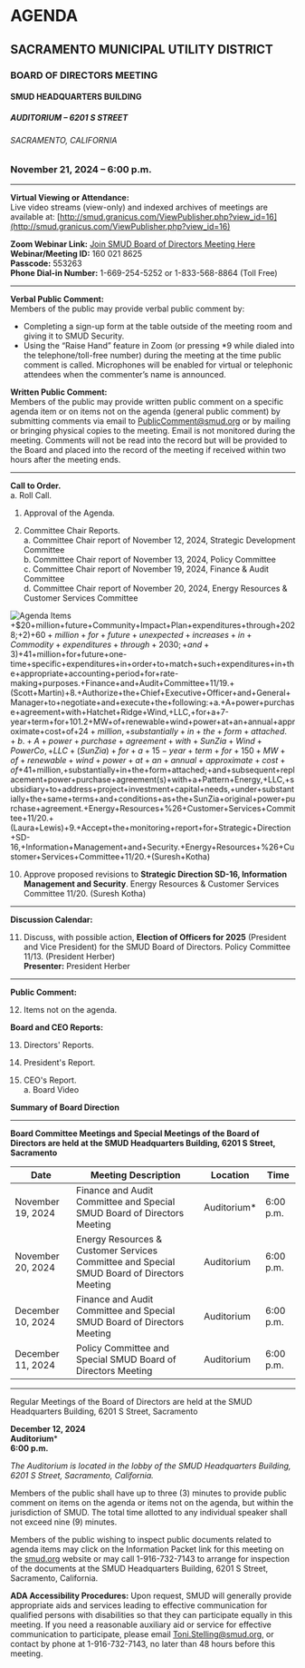 <!-- Page 1 -->
# AGENDA

## SACRAMENTO MUNICIPAL UTILITY DISTRICT  
### BOARD OF DIRECTORS MEETING  
#### SMUD HEADQUARTERS BUILDING  
##### AUDITORIUM – 6201 S STREET  
###### SACRAMENTO, CALIFORNIA  

### November 21, 2024 – 6:00 p.m.

---

**Virtual Viewing or Attendance:**  
Live video streams (view-only) and indexed archives of meetings are available at: [http://smud.granicus.com/ViewPublisher.php?view_id=16](http://smud.granicus.com/ViewPublisher.php?view_id=16)

**Zoom Webinar Link:** [Join SMUD Board of Directors Meeting Here](http://smud.granicus.com/ViewPublisher.php?view_id=16)  
**Webinar/Meeting ID:** 160 021 8625  
**Passcode:** 553263  
**Phone Dial-in Number:** 1-669-254-5252 or 1-833-568-8864 (Toll Free)  

---

**Verbal Public Comment:**  
Members of the public may provide verbal public comment by:  
- Completing a sign-up form at the table outside of the meeting room and giving it to SMUD Security.  
- Using the “Raise Hand” feature in Zoom (or pressing *9 while dialed into the telephone/toll-free number) during the meeting at the time public comment is called. Microphones will be enabled for virtual or telephonic attendees when the commenter’s name is announced.  

**Written Public Comment:**  
Members of the public may provide written public comment on a specific agenda item or on items not on the agenda (general public comment) by submitting comments via email to [PublicComment@smud.org](mailto:PublicComment@smud.org) or by mailing or bringing physical copies to the meeting. Email is not monitored during the meeting. Comments will not be read into the record but will be provided to the Board and placed into the record of the meeting if received within two hours after the meeting ends.  

---

**Call to Order.**  
a. Roll Call.  

1. Approval of the Agenda.  

2. Committee Chair Reports.  
   a. Committee Chair report of November 12, 2024, Strategic Development Committee  
   b. Committee Chair report of November 13, 2024, Policy Committee  
   c. Committee Chair report of November 19, 2024, Finance & Audit Committee  
   d. Committee Chair report of November 20, 2024, Energy Resources & Customer Services Committee  
<!-- Page 2 -->
![Agenda Items](https://via.placeholder.com/993x768.png?text=Items+5+and+11+were+reviewed+by+the+November+13,+2024,+Policy+Committee.+Items+6+and+7+were+reviewed+by+the+November+19,+2024,+Finance+and+Audit+Committee.+Items+8+through+10+were+reviewed+by+the+November+20,+2024,+Energy+Resources+%26+Customer+Services+Committee.+Comments+from+the+public+are+welcome+when+these+agenda+items+are+called.+Consent+Calendar:+3.+Approve+Board+member+compensation+for+service+rendered+at+the+request+of+the+Board+(pursuant+to+Resolution+No.+23-06-02)+for+the+period+of+October+16,+2024,+through+November+15,+2024.+4.+Approval+of+the+minutes+of+the+meeting+of+October+17,+2024.+5.+Accept+the+monitoring+report+for+Strategic+Direction+SD-17,+Enterprise+Risk+Management.+Policy+Committee+11/13.+(Scott+Martin)+6.+Authorize+the+Chief+Executive+Officer+and+General+Manager+to+negotiate+and+award+contracts+to+Utility+Tree+Service,+LLC,+Mountain+F.+Enterprises,+Inc.,+Community+Tree+Service,+LLC,+Rancho+Tree+Service,+Greentek+Services,+LLC,+and+Asomeo+Environmental+Restoration,+LLC,+for+vegetation+management+%E2%80%93+utility+line+clearance+services+for+a+contract+term+of+three+years+from+November+22,+2024,+to+November+21,+2027,+with+two+optional+one-year+extensions,+for+a+total+aggregate+contract+not-to-exceed+amount+of+$250+million.+Finance+and+Audit+Committee+11/19.+(Frankie+McDermott)+7.+Authorize+SMUD%E2%80%99s+Accountant+to+defer+recognition+of+$121+million+of+2024+operating+revenues+to+offset+the+following:+1)+$20+million+future+Community+Impact+Plan+expenditures+through+2028;+2)+$60+million+for+future+unexpected+increases+in+Commodity+expenditures+through+2030;+and+3)+$41+million+for+future+one-time+specific+expenditures+in+order+to+match+such+expenditures+in+the+appropriate+accounting+period+for+rate-making+purposes.+Finance+and+Audit+Committee+11/19.+(Scott+Martin)+8.+Authorize+the+Chief+Executive+Officer+and+General+Manager+to+negotiate+and+execute+the+following:+a.+A+power+purchase+agreement+with+Hatchet+Ridge+Wind,+LLC,+for+a+7-year+term+for+101.2+MW+of+renewable+wind+power+at+an+annual+approximate+cost+of+$24+million,+substantially+in+the+form+attached.+b.+A+power+purchase+agreement+with+SunZia+Wind+PowerCo,+LLC+(SunZia)+for+a+15-year+term+for+150+MW+of+renewable+wind+power+at+an+annual+approximate+cost+of+$41+million,+substantially+in+the+form+attached;+and+subsequent+replacement+power+purchase+agreement(s)+with+a+Pattern+Energy,+LLC,+subsidiary+to+address+project+investment+capital+needs,+under+substantially+the+same+terms+and+conditions+as+the+SunZia+original+power+purchase+agreement.+Energy+Resources+%26+Customer+Services+Committee+11/20.+(Laura+Lewis)+9.+Accept+the+monitoring+report+for+Strategic+Direction+SD-16,+Information+Management+and+Security.+Energy+Resources+%26+Customer+Services+Committee+11/20.+(Suresh+Kotha)
<!-- Page 3 -->
10. Approve proposed revisions to **Strategic Direction SD-16, Information Management and Security**. Energy Resources & Customer Services Committee 11/20. (Suresh Kotha)

* * * * * *

**Discussion Calendar:**

11. Discuss, with possible action, **Election of Officers for 2025** (President and Vice President) for the SMUD Board of Directors. Policy Committee 11/13. (President Herber)  
**Presenter:** President Herber

* * * * * *

**Public Comment:**

12. Items not on the agenda.

**Board and CEO Reports:**

13. Directors' Reports.

14. President's Report.

15. CEO's Report.  
   a. Board Video

**Summary of Board Direction**

* * * * * *

**Board Committee Meetings and Special Meetings of the Board of Directors are held at the SMUD Headquarters Building, 6201 S Street, Sacramento**

| Date              | Meeting Description                                               | Location   | Time     |
|-------------------|------------------------------------------------------------------|------------|----------|
| November 19, 2024 | Finance and Audit Committee and Special SMUD Board of Directors Meeting | Auditorium* | 6:00 p.m. |
| November 20, 2024 | Energy Resources & Customer Services Committee and Special SMUD Board of Directors Meeting | Auditorium | 6:00 p.m. |
| December 10, 2024 | Finance and Audit Committee and Special SMUD Board of Directors Meeting | Auditorium | 6:00 p.m. |
| December 11, 2024 | Policy Committee and Special SMUD Board of Directors Meeting     | Auditorium | 6:00 p.m. |

* * * * * *
<!-- Page 4 -->
Regular Meetings of the Board of Directors are held at the SMUD Headquarters Building, 6201 S Street, Sacramento

**December 12, 2024**  
**Auditorium***  
**6:00 p.m.**

*The Auditorium is located in the lobby of the SMUD Headquarters Building, 6201 S Street, Sacramento, California.*

Members of the public shall have up to three (3) minutes to provide public comment on items on the agenda or items not on the agenda, but within the jurisdiction of SMUD. The total time allotted to any individual speaker shall not exceed nine (9) minutes.

Members of the public wishing to inspect public documents related to agenda items may click on the Information Packet link for this meeting on the [smud.org](http://smud.org) website or may call 1-916-732-7143 to arrange for inspection of the documents at the SMUD Headquarters Building, 6201 S Street, Sacramento, California.

**ADA Accessibility Procedures:** Upon request, SMUD will generally provide appropriate aids and services leading to effective communication for qualified persons with disabilities so that they can participate equally in this meeting. If you need a reasonable auxiliary aid or service for effective communication to participate, please email Toni.Stelling@smud.org, or contact by phone at 1-916-732-7143, no later than 48 hours before this meeting.
